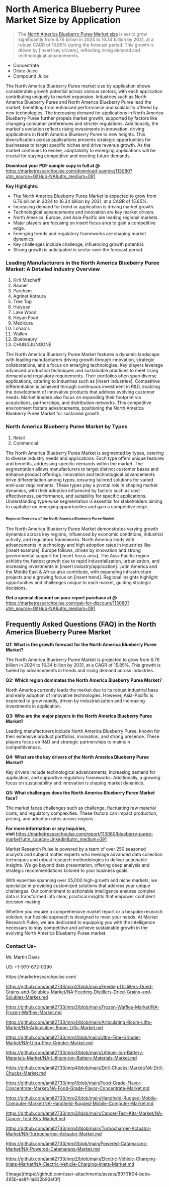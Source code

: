 <h1>North America Blueberry Puree Market&nbsp;Size by Application</h1><blockquote><p>The <a href="https://marketresearchpulse.com/download-sample/113080?utm_source=GitHub-NA&amp;utm_medium=091">North America Blueberry Puree Market size</a> is set to grow significantly from 6.76 billion in 2024 to 16.34 billion by 2031, at a robust CAGR of 15.85% during the forecast period. This growth is driven by [insert key drivers], reflecting rising demand and technological advancements.</p></blockquote><ul><li>Concentrate<li> Dilute Juice<li> Compound Juice</li></ul><p>The North America Blueberry Puree market size by application shows considerable growth potential across various sectors, with each application contributing uniquely to market expansion. Industries such as North America Blueberry Puree and North America Blueberry Puree lead the market, benefiting from enhanced performance and scalability offered by new technologies. The increasing demand for applications in North America Blueberry Puree further propels market growth, supported by factors like changing consumer preferences and stricter regulations. Additionally, the market's evolution reflects rising investments in innovation, driving applications in North America Blueberry Puree to new heights. This diversification across applications presents strategic opportunities for businesses to target specific niches and drive revenue growth. As the market continues to evolve, adaptability to emerging applications will be crucial for staying competitive and meeting future demands.</p><p><strong>Download your PDF sample copy in full at @ </strong><a href="https://marketresearchpulse.com/download-sample/113080?utm_source=GitHub-NA&amp;utm_medium=091">https://marketresearchpulse.com/download-sample/113080?utm_source=GitHub-NA&amp;utm_medium=091</a></p><p><strong>Key Highlights: </strong></p><ul><li>The North America Blueberry Puree Market is expected to grow from 6.76 billion in 2024 to 16.34 billion by 2031, at a CAGR of 15.85%.</li><li>Increasing demand for trend or application is driving market growth.</li><li>Technological advancements and innovation are key market drivers.</li><li>North America, Europe, and Asia-Pacific are leading regional markets.</li><li>Major players are focusing on insert focus area to gain a competitive edge.</li><li>Emerging trends and regulatory frameworks are shaping market dynamics.</li><li>Key challenges include challenge, influencing growth potential.</li><li>Strong growth is anticipated in sector over the forecast period.</li></ul><h3>Leading Manufacturers in the North America Blueberry Puree Market: A Detailed Industry Overview</h3><ol><li>Kiril Mischeff</li><li>Rauner</li><li>Parchem</li><li>Agrinet Kotoura</li><li>Tree Top</li><li>Huiyuan</li><li>Lake Wood</li><li>Heyun Food</li><li>Medicura</li><li>Lohao's</li><li>Wallen</li><li>Bluebeaury</li><li>CHUNGJUNGONE</li></ol><div class="flex max-w-full flex-col flex-grow"><div class="min-h-8 text-message flex w-full flex-col items-end gap-2 whitespace-normal break-words [.text-message+&amp;]:mt-5" dir="auto" data-message-author-role="assistant" data-message-id="fd8432e4-4910-450d-b182-61b7bfb0a01f" data-message-model-slug="gpt-4o"><div class="flex w-full flex-col gap-1 empty:hidden first:pt-[3px]"><div class="markdown prose w-full break-words dark:prose-invert light"><p>The North America Blueberry Puree Market features a dynamic landscape with leading manufacturers driving growth through innovation, strategic collaborations, and a focus on emerging technologies. Key players leverage advanced production techniques and sustainable practices to meet rising demand and regulatory requirements. Their portfolios often span diverse applications, catering to industries such as [insert industries]. Competitive differentiation is achieved through continuous investment in R&amp;D, enabling the development of innovative products that address evolving customer needs. Market leaders also focus on expanding their footprint via acquisitions, partnerships, and distribution networks. This competitive environment fosters advancements, positioning the North America Blueberry Puree Market for sustained growth.</p></div></div></div></div><h3>North America Blueberry Puree Market by Types</h3><ol><li>Retail<li> Commercial</li></ol><div class="flex max-w-full flex-col flex-grow"><div class="min-h-8 text-message flex w-full flex-col items-end gap-2 whitespace-normal break-words [.text-message+&amp;]:mt-5" dir="auto" data-message-author-role="assistant" data-message-id="084470be-0bb7-4664-bddf-5156b4f41249" data-message-model-slug="gpt-4o-mini"><div class="flex w-full flex-col gap-1 empty:hidden first:pt-[3px]"><div class="markdown prose w-full break-words dark:prose-invert light"><p>The North America Blueberry Puree Market is segmented by types, catering to diverse industry needs and applications. Each type offers unique features and benefits, addressing specific demands within the market. The segmentation allows manufacturers to target distinct customer bases and enhance product offerings. Innovation and technological advancements drive differentiation among types, ensuring tailored solutions for varied end-user requirements. These types play a pivotal role in shaping market dynamics, with their adoption influenced by factors such as cost-effectiveness, performance, and suitability for specific applications. Understanding type-wise segmentation is essential for stakeholders aiming to capitalize on emerging opportunities and gain a competitive edge.</p></div></div></div></div><h3><span style="font-size: 11px;">Regional Overview of the North America Blueberry Puree Market</span></h3><div class="flex max-w-full flex-col flex-grow"><div class="min-h-8 text-message flex w-full flex-col items-end gap-2 whitespace-normal break-words [.text-message+&amp;]:mt-5" dir="auto" data-message-author-role="assistant" data-message-id="e9038762-ce64-4e30-91c9-9bd413514231" data-message-model-slug="gpt-4o-mini"><div class="flex w-full flex-col gap-1 empty:hidden first:pt-[3px]"><div class="markdown prose w-full break-words dark:prose-invert light"><p>The North America Blueberry Puree Market demonstrates varying growth dynamics across key regions, influenced by economic conditions, industrial activity, and regulatory frameworks. North America leads with advancements in technology and high adoption rates in industries like [insert example]. Europe follows, driven by innovation and strong governmental support for [insert focus area]. The Asia-Pacific region exhibits the fastest growth due to rapid industrialization, urbanization, and increasing investments in [insert industry/application]. Latin America and the Middle East &amp; Africa also contribute, with expanding infrastructure projects and a growing focus on [insert trend]. Regional insights highlight opportunities and challenges unique to each market, guiding strategic decisions.</p></div></div></div></div><p><strong>Get a special discount on your report purchase at @ </strong><a href="https://marketresearchpulse.com/ask-for-discount/113080?utm_source=GitHub-NA&amp;utm_medium=091">https://marketresearchpulse.com/ask-for-discount/113080?utm_source=GitHub-NA&amp;utm_medium=091</a></p><h2>Frequently Asked Questions (FAQ) in the North America Blueberry Puree Market</h2><p><strong>Q1: What is the growth forecast for the North America Blueberry Puree Market?</strong></p><p>The North America Blueberry Puree Market is projected to grow from 6.76 billion in 2024 to 16.34 billion by 2031, at a CAGR of 15.85%. This growth is fueled by advancements in trends and rising demand across industries.</p><p><strong>Q2: Which region dominates the North America Blueberry Puree Market?</strong></p><p>North America currently leads the market due to its robust industrial base and early adoption of innovative technologies. However, Asia-Pacific is expected to grow rapidly, driven by industrialization and increasing investments in application.</p><p><strong>Q3: Who are the major players in the North America Blueberry Puree Market?</strong></p><p>Leading manufacturers include North America Blueberry Puree, known for their extensive product portfolios, innovation, and strong presence. These players focus on R&amp;D and strategic partnerships to maintain competitiveness.</p><p><strong>Q4: What are the key drivers of the North America Blueberry Puree Market?</strong></p><p>Key drivers include technological advancements, increasing demand for application, and supportive regulatory frameworks. Additionally, a growing focus on sustainability and innovation is shaping market dynamics.</p><p><strong>Q5: What challenges does the North America Blueberry Puree Market face?</strong></p><p>The market faces challenges such as challenge, fluctuating raw material costs, and regulatory complexities. These factors can impact production, pricing, and adoption rates across regions.</p><p><strong>For more information or any inquiries, visit&nbsp;</strong><a href="https://marketresearchpulse.com/report/113080/blueberry-puree-market?utm_source=Linkedin&utm_medium=091">https://marketresearchpulse.com/report/113080/blueberry-puree-market?utm_source=Linkedin&utm_medium=091</a></p><p>Market Research Pulse is powered by a team of over 250 seasoned analysts and subject matter experts who leverage advanced data collection techniques and robust research methodologies to deliver actionable insights. We go beyond data presentation, offering deep analysis and strategic recommendations tailored to your business goals.</p><p>With expertise spanning over 25,000 high-growth and niche markets, we specialize in providing customized solutions that address your unique challenges. Our commitment to actionable intelligence ensures complex data is transformed into clear, practical insights that empower confident decision-making.</p><p>Whether you require a comprehensive market report or a bespoke research solution, our flexible approach is designed to meet your needs. At Market Research Pulse, we are dedicated to equipping you with the intelligence necessary to stay competitive and achieve sustainable growth in the evolving North America Blueberry Puree market.</p><h3><strong>Contact Us-</strong></h3><p>Mr. Martin Davis</p><p>US: +1-970-672-0390</p><p>https://marketresearchpulse.com/</p><p><a href="https://github.com/amit2733/mrp2/blob/main/Feeding-Distillers-Dried-Grains-and-Solubles-Market/NA-Feeding-Distillers-Dried-Grains-and-Solubles-Market.md">https://github.com/amit2733/mrp2/blob/main/Feeding-Distillers-Dried-Grains-and-Solubles-Market/NA-Feeding-Distillers-Dried-Grains-and-Solubles-Market.md</a></p><p><a href="https://github.com/amit2733/mrp3/blob/main/Frozen-Waffles-Market/NA-Frozen-Waffles-Market.md">https://github.com/amit2733/mrp3/blob/main/Frozen-Waffles-Market/NA-Frozen-Waffles-Market.md</a></p><p><a href="https://github.com/amit2733/mrp4/blob/main/Articulating-Boom-Lifts-Market/NA-Articulating-Boom-Lifts-Market.md">https://github.com/amit2733/mrp4/blob/main/Articulating-Boom-Lifts-Market/NA-Articulating-Boom-Lifts-Market.md</a></p><p><a href="https://github.com/amit2733/mrp1/blob/main/Ultra-Fine-Grinder-Market/NA-Ultra-Fine-Grinder-Market.md">https://github.com/amit2733/mrp1/blob/main/Ultra-Fine-Grinder-Market/NA-Ultra-Fine-Grinder-Market.md</a></p><p><a href="https://github.com/amit2733/mrp3/blob/main/Lithium-ion-Battery-Materials-Market/NA-Lithium-ion-Battery-Materials-Market.md">https://github.com/amit2733/mrp3/blob/main/Lithium-ion-Battery-Materials-Market/NA-Lithium-ion-Battery-Materials-Market.md</a></p><p><a href="https://github.com/amit2733/mrp4/blob/main/Drill-Chucks-Market/NA-Drill-Chucks-Market.md">https://github.com/amit2733/mrp4/blob/main/Drill-Chucks-Market/NA-Drill-Chucks-Market.md</a></p><p><a href="https://github.com/amit2733/mrp1/blob/main/Food-Grade-Flavor-Concentrate-Market/NA-Food-Grade-Flavor-Concentrate-Market.md">https://github.com/amit2733/mrp1/blob/main/Food-Grade-Flavor-Concentrate-Market/NA-Food-Grade-Flavor-Concentrate-Market.md</a></p><p><a href="https://github.com/amit2733/mrp2/blob/main/Handheld-Rugged-Mobile-Computer-Market/NA-Handheld-Rugged-Mobile-Computer-Market.md">https://github.com/amit2733/mrp2/blob/main/Handheld-Rugged-Mobile-Computer-Market/NA-Handheld-Rugged-Mobile-Computer-Market.md</a></p><p><a href="https://github.com/amit2733/mrp3/blob/main/Cancer-Test-Kits-Market/NA-Cancer-Test-Kits-Market.md">https://github.com/amit2733/mrp3/blob/main/Cancer-Test-Kits-Market/NA-Cancer-Test-Kits-Market.md</a></p><p><a href="https://github.com/amit2733/mrp4/blob/main/Turbocharger-Actuator-Market/NA-Turbocharger-Actuator-Market.md">https://github.com/amit2733/mrp4/blob/main/Turbocharger-Actuator-Market/NA-Turbocharger-Actuator-Market.md</a></p><p><a href="https://github.com/amit2733/mrp1/blob/main/Powered-Catamarans-Market/NA-Powered-Catamarans-Market.md">https://github.com/amit2733/mrp1/blob/main/Powered-Catamarans-Market/NA-Powered-Catamarans-Market.md</a></p><p><a href="https://github.com/amit2733/mrp2/blob/main/Electric-Vehicle-Charging-Inlets-Market/NA-Electric-Vehicle-Charging-Inlets-Market.md">https://github.com/amit2733/mrp2/blob/main/Electric-Vehicle-Charging-Inlets-Market/NA-Electric-Vehicle-Charging-Inlets-Market.md</a></p>
![image](https://github.com/user-attachments/assets/69701f04-beba-485b-aa8f-1a832b92ef3f)
